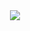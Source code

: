 


<div  align="center"><img src=https://www.educative.io/api/collection/10370001/6237869033127936/page/5559503958310912/image/5691468770443264?page_type=collection_lesson style = "zoom:100%"> </div>

